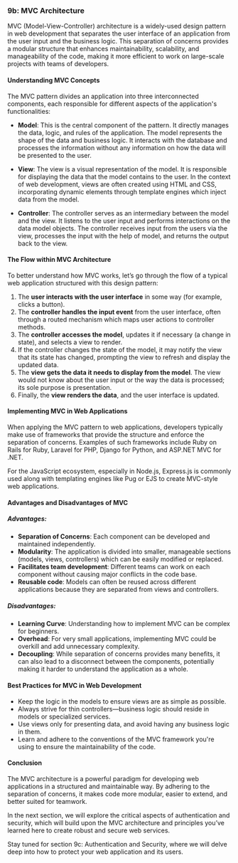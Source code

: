 ### 9b: MVC Architecture

MVC (Model-View-Controller) architecture is a widely-used design pattern in web development that separates the user interface of an application from the user input and the business logic. This separation of concerns provides a modular structure that enhances maintainability, scalability, and manageability of the code, making it more efficient to work on large-scale projects with teams of developers.

#### Understanding MVC Concepts

The MVC pattern divides an application into three interconnected components, each responsible for different aspects of the application's functionalities:

- **Model**: This is the central component of the pattern. It directly manages the data, logic, and rules of the application. The model represents the shape of the data and business logic. It interacts with the database and processes the information without any information on how the data will be presented to the user.

- **View**: The view is a visual representation of the model. It is responsible for displaying the data that the model contains to the user. In the context of web development, views are often created using HTML and CSS, incorporating dynamic elements through template engines which inject data from the model.

- **Controller**: The controller serves as an intermediary between the model and the view. It listens to the user input and performs interactions on the data model objects. The controller receives input from the users via the view, processes the input with the help of model, and returns the output back to the view.

#### The Flow within MVC Architecture

To better understand how MVC works, let’s go through the flow of a typical web application structured with this design pattern:

1. The **user interacts with the user interface** in some way (for example, clicks a button).
2. The **controller handles the input event** from the user interface, often through a routed mechanism which maps user actions to controller methods.
3. The **controller accesses the model**, updates it if necessary (a change in state), and selects a view to render.
4. If the controller changes the state of the model, it may notify the view that its state has changed, prompting the view to refresh and display the updated data.
5. The **view gets the data it needs to display from the model**. The view would not know about the user input or the way the data is processed; its sole purpose is presentation.
6. Finally, the **view renders the data**, and the user interface is updated.

#### Implementing MVC in Web Applications

When applying the MVC pattern to web applications, developers typically make use of frameworks that provide the structure and enforce the separation of concerns. Examples of such frameworks include Ruby on Rails for Ruby, Laravel for PHP, Django for Python, and ASP.NET MVC for .NET.

For the JavaScript ecosystem, especially in Node.js, Express.js is commonly used along with templating engines like Pug or EJS to create MVC-style web applications.

#### Advantages and Disadvantages of MVC

##### Advantages:
- **Separation of Concerns**: Each component can be developed and maintained independently.
- **Modularity**: The application is divided into smaller, manageable sections (models, views, controllers) which can be easily modified or replaced.
- **Facilitates team development**: Different teams can work on each component without causing major conflicts in the code base.
- **Reusable code**: Models can often be reused across different applications because they are separated from views and controllers.

##### Disadvantages:
- **Learning Curve**: Understanding how to implement MVC can be complex for beginners.
- **Overhead**: For very small applications, implementing MVC could be overkill and add unnecessary complexity.
- **Decoupling**: While separation of concerns provides many benefits, it can also lead to a disconnect between the components, potentially making it harder to understand the application as a whole.

#### Best Practices for MVC in Web Development

- Keep the logic in the models to ensure views are as simple as possible.
- Always strive for thin controllers—business logic should reside in models or specialized services.
- Use views only for presenting data, and avoid having any business logic in them.
- Learn and adhere to the conventions of the MVC framework you're using to ensure the maintainability of the code.

#### Conclusion

The MVC architecture is a powerful paradigm for developing web applications in a structured and maintainable way. By adhering to the separation of concerns, it makes code more modular, easier to extend, and better suited for teamwork.

In the next section, we will explore the critical aspects of authentication and security, which will build upon the MVC architecture and principles you’ve learned here to create robust and secure web services.

Stay tuned for section 9c: Authentication and Security, where we will delve deep into how to protect your web application and its users.